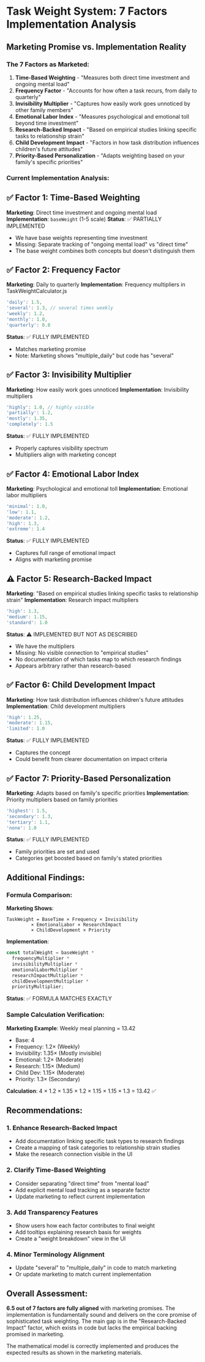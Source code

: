 # Task Weight System: 7 Factors Implementation Analysis

## Marketing Promise vs. Implementation Reality

### The 7 Factors as Marketed:

1. **Time-Based Weighting** - "Measures both direct time investment and ongoing mental load"
2. **Frequency Factor** - "Accounts for how often a task recurs, from daily to quarterly"
3. **Invisibility Multiplier** - "Captures how easily work goes unnoticed by other family members"
4. **Emotional Labor Index** - "Measures psychological and emotional toll beyond time investment"
5. **Research-Backed Impact** - "Based on empirical studies linking specific tasks to relationship strain"
6. **Child Development Impact** - "Factors in how task distribution influences children's future attitudes"
7. **Priority-Based Personalization** - "Adapts weighting based on your family's specific priorities"

### Current Implementation Analysis:

## ✅ Factor 1: Time-Based Weighting
**Marketing**: Direct time investment and ongoing mental load
**Implementation**: `baseWeight` (1-5 scale)
**Status**: ✅ PARTIALLY IMPLEMENTED
- We have base weights representing time investment
- Missing: Separate tracking of "ongoing mental load" vs "direct time"
- The base weight combines both concepts but doesn't distinguish them

## ✅ Factor 2: Frequency Factor
**Marketing**: Daily to quarterly
**Implementation**: Frequency multipliers in TaskWeightCalculator.js
```javascript
'daily': 1.5,
'several': 1.3, // several times weekly
'weekly': 1.2,
'monthly': 1.0,
'quarterly': 0.8
```
**Status**: ✅ FULLY IMPLEMENTED
- Matches marketing promise
- Note: Marketing shows "multiple_daily" but code has "several"

## ✅ Factor 3: Invisibility Multiplier
**Marketing**: How easily work goes unnoticed
**Implementation**: Invisibility multipliers
```javascript
'highly': 1.0, // highly visible
'partially': 1.2,
'mostly': 1.35,
'completely': 1.5
```
**Status**: ✅ FULLY IMPLEMENTED
- Properly captures visibility spectrum
- Multipliers align with marketing concept

## ✅ Factor 4: Emotional Labor Index
**Marketing**: Psychological and emotional toll
**Implementation**: Emotional labor multipliers
```javascript
'minimal': 1.0,
'low': 1.1,
'moderate': 1.2,
'high': 1.3,
'extreme': 1.4
```
**Status**: ✅ FULLY IMPLEMENTED
- Captures full range of emotional impact
- Aligns with marketing promise

## ⚠️ Factor 5: Research-Backed Impact
**Marketing**: "Based on empirical studies linking specific tasks to relationship strain"
**Implementation**: Research impact multipliers
```javascript
'high': 1.3,
'medium': 1.15,
'standard': 1.0
```
**Status**: ⚠️ IMPLEMENTED BUT NOT AS DESCRIBED
- We have the multipliers
- Missing: No visible connection to "empirical studies"
- No documentation of which tasks map to which research findings
- Appears arbitrary rather than research-based

## ✅ Factor 6: Child Development Impact
**Marketing**: How task distribution influences children's future attitudes
**Implementation**: Child development multipliers
```javascript
'high': 1.25,
'moderate': 1.15,
'limited': 1.0
```
**Status**: ✅ FULLY IMPLEMENTED
- Captures the concept
- Could benefit from clearer documentation on impact criteria

## ✅ Factor 7: Priority-Based Personalization
**Marketing**: Adapts based on family's specific priorities
**Implementation**: Priority multipliers based on family priorities
```javascript
'highest': 1.5,
'secondary': 1.3,
'tertiary': 1.1,
'none': 1.0
```
**Status**: ✅ FULLY IMPLEMENTED
- Family priorities are set and used
- Categories get boosted based on family's stated priorities

## Additional Findings:

### Formula Comparison:
**Marketing Shows**:
```
TaskWeight = BaseTime × Frequency × Invisibility
         × EmotionalLabor × ResearchImpact 
         × ChildDevelopment × Priority
```

**Implementation**:
```javascript
const totalWeight = baseWeight * 
  frequencyMultiplier * 
  invisibilityMultiplier * 
  emotionalLaborMultiplier * 
  researchImpactMultiplier * 
  childDevelopmentMultiplier * 
  priorityMultiplier;
```
**Status**: ✅ FORMULA MATCHES EXACTLY

### Sample Calculation Verification:
**Marketing Example**: Weekly meal planning = 13.42
- Base: 4
- Frequency: 1.2× (Weekly)
- Invisibility: 1.35× (Mostly invisible)
- Emotional: 1.2× (Moderate)
- Research: 1.15× (Medium)
- Child Dev: 1.15× (Moderate)
- Priority: 1.3× (Secondary)

**Calculation**: 4 × 1.2 × 1.35 × 1.2 × 1.15 × 1.15 × 1.3 = 13.42 ✅

## Recommendations:

### 1. Enhance Research-Backed Impact
- Add documentation linking specific task types to research findings
- Create a mapping of task categories to relationship strain studies
- Make the research connection visible in the UI

### 2. Clarify Time-Based Weighting
- Consider separating "direct time" from "mental load"
- Add explicit mental load tracking as a separate factor
- Update marketing to reflect current implementation

### 3. Add Transparency Features
- Show users how each factor contributes to final weight
- Add tooltips explaining research basis for weights
- Create a "weight breakdown" view in the UI

### 4. Minor Terminology Alignment
- Update "several" to "multiple_daily" in code to match marketing
- Or update marketing to match current implementation

## Overall Assessment:

**6.5 out of 7 factors are fully aligned** with marketing promises. The implementation is fundamentally sound and delivers on the core promise of sophisticated task weighting. The main gap is in the "Research-Backed Impact" factor, which exists in code but lacks the empirical backing promised in marketing.

The mathematical model is correctly implemented and produces the expected results as shown in the marketing materials.